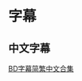 # 字幕

## 中文字幕

[BD字幕简繁中文合集](https://github.com/Nekomoekissaten-SUB/Nekomoekissaten-Storage/releases/download/subtitle_pkg/Saintia-sho_BD_zho.7z)
